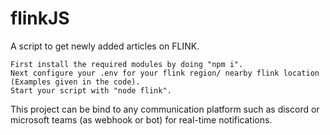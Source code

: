 # flinkJS
A script to get newly added articles on FLINK.
```
First install the required modules by doing "npm i".
Next configure your .env for your flink region/ nearby flink location (Examples given in the code).
Start your script with "node flink".

```

This project can be bind to any communication platform such as discord or microsoft teams (as webhook or bot) for real-time notifications.
